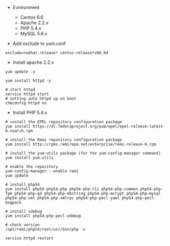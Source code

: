 - Evnironment
  - Centos 6.6
  - Apache 2.2.x
  - PHP 5.4.x
  - MySQL 5.6.x

- Add exclude to yum.conf

```
exclude=redhat-release* centos-release*x86_64
```

- Install apache 2.2.x

```
yum update -y

yum install httpd -y

# start httpd
service httpd start
# setting auto httpd up on boot
chkconfig httpd on
```

- Install PHP 5.4.x

```
# install the EPEL repository configuration package
yum install https://dl.fedoraproject.org/pub/epel/epel-release-latest-6.noarch.rpm

# install the Remi repository configuration package
yum install http://rpms.remirepo.net/enterprise/remi-release-6.rpm

# install the yum-utils package (for the yum-config-manager command)
yum install yum-utils

# enable the repository
yum-config-manager --enable remi
yum update

# install php54
yum install php54 php54-php php54-php-cli php54-php-common php54-php-fpm php54-php-gd php54-php-mbstring php54-php-mcrypt php54-php-mysql php54-php-xml php54-php-xmlrpc php54-php-pecl-yaml php54-php-pecl-msgpack

# install xdebug
yum install php54-php-pecl-xdebug

# check version
/opt/remi/php54/root/usr/bin/php -v

service httpd restart
```
